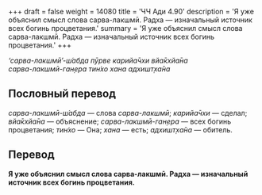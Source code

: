 +++
draft = false
weight = 14080
title = 'ЧЧ Ади 4.90'
description = 'Я уже объяснил смысл слова сарва-лакшмӣ. Радха — изначальный источник всех богинь процветания.'
summary = 'Я уже объяснил смысл слова сарва-лакшмӣ. Радха — изначальный источник всех богинь процветания.'
+++

_‘сарва-лакшмӣ’-ш́абда пӯрве карийа̄чхи вйа̄кхйа̄на  
сарва-лакшмӣ-ган̣ера тин̇хо хана адхишт̣ха̄на_

## Пословный перевод

_сарва_\-_лакшмӣ_\-_ш́абда_ — слова _сарва-лакшмӣ_; _карийа̄чхи_ — сделал; _вйа̄кхйа̄на_ — объяснение; _сарва_\-_лакшмӣ_\-_ган̣ера_ — всех богинь процветания; _тин̇хо_ — Она; _хана_ — есть; _адхишт̣ха̄на_ — обитель.

## Перевод

**Я уже объяснил смысл слова сарва-лакшмӣ. Радха — изначальный источник всех богинь процветания.**
